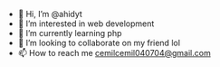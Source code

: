 - 👋 Hi, I’m @ahidyt
- 👀 I’m interested in web development
- 🌱 I’m currently learning php
- 💞️ I’m looking to collaborate on my friend lol
- 📫 How to reach me cemilcemil040704@gmail.com

<!---
ahidyt/ahidyt is a ✨ special ✨ repository because its `README.md` (this file) appears on your GitHub profile.
You can click the Preview link to take a look at your changes.
--->
